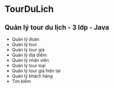 # TourDuLich
## Quản lý tour du lịch - 3 lớp - Java
  * Quản lý đoàn
  * Quản lý tour
  * Quản lý tour giá
  * Quản lý địa điểm
  * Quản lý nhân viên
  * Quản lý tour loại
  * Quản lý tour giá hiện tại
  * Quản lý khách hàng
  * Tìm kiếm
